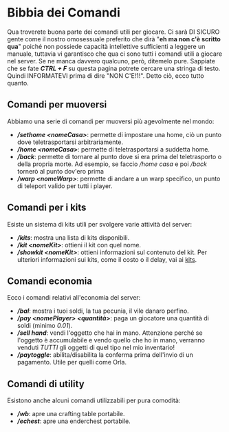 # Bibbia dei Comandi
Qua troverete buona parte dei comandi utili per giocare. Ci sarà DI SICURO gente come il nostro omosessuale preferito che dirà "**eh ma non c'è scritto <comando X> qua**" poiché non possiede capacità intellettive sufficienti a leggere un manuale, tuttavia vi garantisco che qua ci sono tutti i comandi utili a giocare nel server. Se ne manca davvero qualcuno, però, ditemelo pure. Sappiate che se fate ***CTRL + F*** su questa pagina potrete cercare una stringa di testo. Quindi INFORMATEVI prima di dire "NON C'E!1!".
Detto ciò, ecco tutto quanto.

## Comandi per muoversi
Abbiamo una serie di comandi per muoversi più agevolmente nel mondo:
- ***/sethome \<nomeCasa\>***: permette di impostare una home, ciò un punto dove teletrasportarsi arbitrariamente.
- ***/home \<nomeCasa\>***: permette di teletrasportarsi a suddetta home.
- ***/back***: permette di tornare al punto dove si era prima del teletrasporto o della propria morte. Ad esempio, se faccio */home casa* e poi */back* tornerò al punto dov'ero prima
- ***/warp \<nomeWarp\>***: permette di andare a un warp specifico, un punto di teleport valido per tutti i player.

## Comandi per i kits
Esiste un sistema di kits utili per svolgere varie attività del server:
- ***/kits***: mostra una lista di kits disponibili.
- ***/kit \<nomeKit\>***: ottieni il kit con quel nome.
- ***/showkit \<nomeKit\>***: ottieni informazioni sul contenuto del kit.
Per ulteriori informazioni sui kits, come il costo o il delay, vai ai [kits](https://github.com/PacoverseAdmin/pacoverse.tutorial/blob/main/kits.md).

## Comandi economia
Ecco i comandi relativi all'economia del server:
- ***/bal***: mostra i tuoi soldi, la tua pecunia, il vile danaro perfino.
- ***/pay \<nomePlayer\> \<quantità\>***: paga un giocatore una quantità di soldi (minimo *0.01*).
- ***/sell hand***: vendi l'oggetto che hai in mano. Attenzione perché se l'oggetto è accumulabile e vendo quello che ho in mano, verranno venduti *TUTTI* gli oggetti di quel tipo nel mio inventario!
- ***/paytoggle***: abilita/disabilita la conferma prima dell'invio di un pagamento. Utile per quelli come Orla.

## Comandi di utility
Esistono anche alcuni comandi utilizzabili per pura comodità:
- ***/wb***: apre una crafting table portabile.
- ***/echest***: apre una enderchest portabile.
